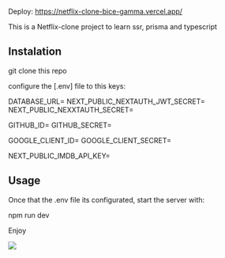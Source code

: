 Deploy: https://netflix-clone-bice-gamma.vercel.app/

This is a Netflix-clone project to learn ssr, prisma and typescript

## Instalation
git clone this repo

configure the [.env] file to this keys:

DATABASE_URL=
NEXT_PUBLIC_NEXTAUTH_JWT_SECRET=
NEXT_PUBLIC_NEXXTAUTH_SECRET=

GITHUB_ID=
GITHUB_SECRET=

GOOGLE_CLIENT_ID=
GOOGLE_CLIENT_SECRET=

NEXT_PUBLIC_IMDB_API_KEY=

## Usage

Once that the .env file its configurated, start the server with:

npm run dev

Enjoy

![]([https://github.githubassets.com/images/modules/logos_page/GitHub-Mark.png](https://i.ibb.co/rFzR2Jb/cap.png))

